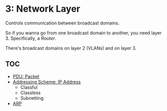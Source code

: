 # 3: Network Layer

Controls communication between broadcast domains.

So if you wanna go from one broadcast domain to another, you need layer 3. Specifically, a _Router_.

There's broadcast domains on layer 2 (VLANs) and on layer 3.

## TOC

* [PDU: Packet](./pdu)
* [Addressing Scheme: IP Address](./ip)
  * Classful
  * Classless
  * Subnetting
* [ARP](./arp)

